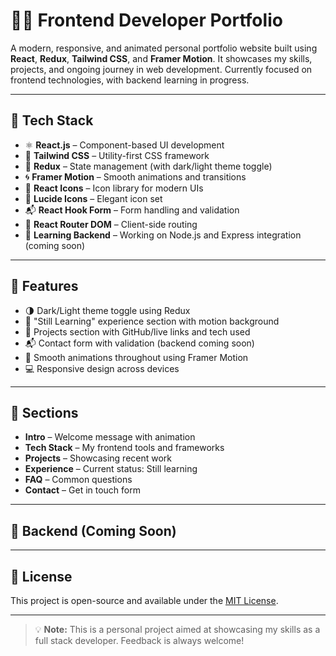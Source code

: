 # 🧑‍💻 Frontend Developer Portfolio

A modern, responsive, and animated personal portfolio website built using **React**, **Redux**, **Tailwind CSS**, and **Framer Motion**. It showcases my skills, projects, and ongoing journey in web development. Currently focused on frontend technologies, with backend learning in progress.

---

## 🚀 Tech Stack

- ⚛️ **React.js** – Component-based UI development  
- 🎨 **Tailwind CSS** – Utility-first CSS framework  
- 🔄 **Redux** – State management (with dark/light theme toggle)  
- 🌀 **Framer Motion** – Smooth animations and transitions  
- 🧩 **React Icons** – Icon library for modern UIs  
- 🌟 **Lucide Icons** – Elegant icon set  
- 📬 **React Hook Form** – Form handling and validation  
- 🧭 **React Router DOM** – Client-side routing  
- 🧠 **Learning Backend** – Working on Node.js and Express integration (coming soon)

---

## 📁 Features

- 🌗 Dark/Light theme toggle using Redux
- 🧠 "Still Learning" experience section with motion background
- 📂 Projects section with GitHub/live links and tech used
- 📬 Contact form with validation (backend coming soon)
- 🎥 Smooth animations throughout using Framer Motion
- 💻 Responsive design across devices

---

## 📸 Sections

- **Intro** – Welcome message with animation
- **Tech Stack** – My frontend tools and frameworks
- **Projects** – Showcasing recent work
- **Experience** – Current status: Still learning
- **FAQ** – Common questions
- **Contact** – Get in touch form

---

## 🔧 Backend (Coming Soon)


---

## 📄 License

This project is open-source and available under the [MIT License](LICENSE).

---

> 💡 **Note:** This is a personal project aimed at showcasing my skills as a full stack developer. Feedback is always welcome!
